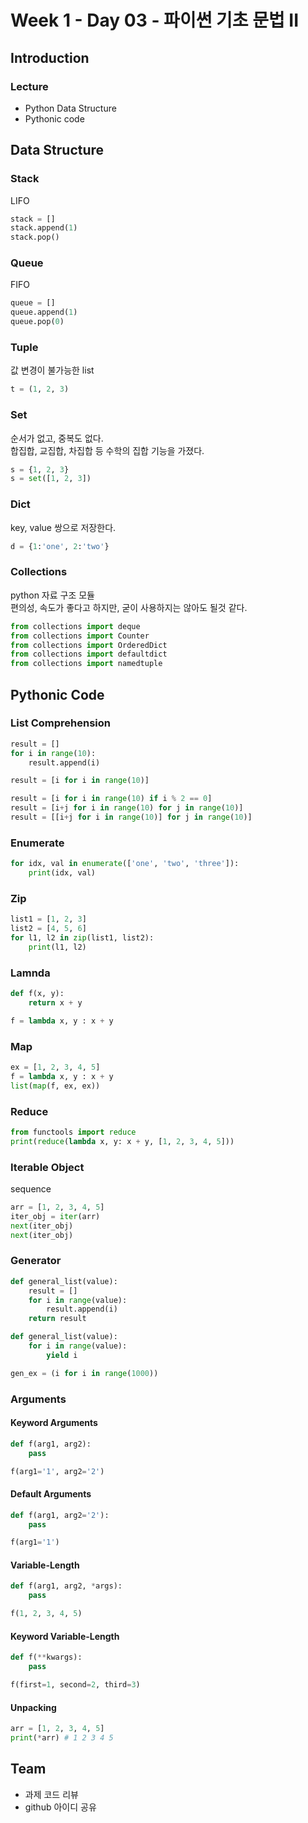 # Week 1 - Day 03 - 파이썬 기초 문법 II

## Introduction

### Lecture

- Python Data Structure
- Pythonic code

## Data Structure

### Stack

LIFO

```python
stack = []
stack.append(1)
stack.pop()
```

### Queue

FIFO

```python
queue = []
queue.append(1)
queue.pop(0)
```

### Tuple

값 변경이 불가능한 list

```python
t = (1, 2, 3)
```

### Set

순서가 없고, 중복도 없다.  
합집합, 교집합, 차집합 등 수학의 집합 기능을 가졌다.

```python
s = {1, 2, 3}
s = set([1, 2, 3])
```

### Dict

key, value 쌍으로 저장한다.

```python
d = {1:'one', 2:'two'}
```

### Collections

python 자료 구조 모듈  
편의성, 속도가 좋다고 하지만, 굳이 사용하지는 않아도 될것 같다.

```python
from collections import deque
from collections import Counter
from collections import OrderedDict
from collections import defaultdict
from collections import namedtuple
```

## Pythonic Code

### List Comprehension

```python
result = []
for i in range(10):
    result.append(i)

result = [i for i in range(10)]
```

```python
result = [i for i in range(10) if i % 2 == 0]
result = [i+j for i in range(10) for j in range(10)]
result = [[i+j for i in range(10)] for j in range(10)]
```

### Enumerate

```python
for idx, val in enumerate(['one', 'two', 'three']):
    print(idx, val)
```

### Zip

```python
list1 = [1, 2, 3]
list2 = [4, 5, 6]
for l1, l2 in zip(list1, list2):
    print(l1, l2)
```

### Lamnda

```python
def f(x, y):
    return x + y

f = lambda x, y : x + y
```

### Map

```python
ex = [1, 2, 3, 4, 5]
f = lambda x, y : x + y
list(map(f, ex, ex))
```

### Reduce

```python
from functools import reduce
print(reduce(lambda x, y: x + y, [1, 2, 3, 4, 5]))
```

### Iterable Object

sequence

```python
arr = [1, 2, 3, 4, 5]
iter_obj = iter(arr)
next(iter_obj)
next(iter_obj)
```

### Generator

```python
def general_list(value):
    result = []
    for i in range(value):
        result.append(i)
    return result
```

```python
def general_list(value):
    for i in range(value):
        yield i
```

```python
gen_ex = (i for i in range(1000))
```

### Arguments

#### Keyword Arguments

```python
def f(arg1, arg2):
    pass

f(arg1='1', arg2='2')
```

#### Default Arguments

```python
def f(arg1, arg2='2'):
    pass

f(arg1='1')
```

#### Variable-Length

```python
def f(arg1, arg2, *args):
    pass

f(1, 2, 3, 4, 5)
```

#### Keyword Variable-Length

```python
def f(**kwargs):
    pass

f(first=1, second=2, third=3)
```

#### Unpacking

```python
arr = [1, 2, 3, 4, 5]
print(*arr) # 1 2 3 4 5
```

## Team

- 과제 코드 리뷰
- github 아이디 공유
